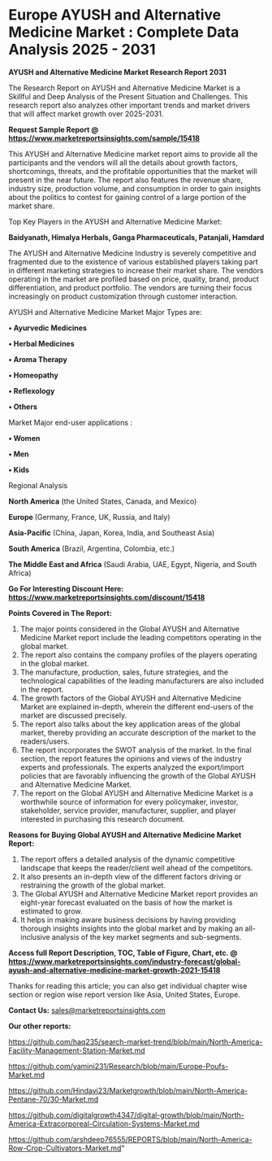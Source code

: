 # Europe AYUSH and Alternative Medicine Market : Complete Data Analysis 2025 - 2031

<strong>AYUSH and Alternative Medicine Market Research Report 2031</strong>

The Research Report on AYUSH and Alternative Medicine Market is a Skillful and Deep Analysis of the Present Situation and Challenges. This research report also analyzes other important trends and market drivers that will affect market growth over 2025-2031.

<strong>Request Sample Report @ <a href=https://www.marketreportsinsights.com/sample/15418>https://www.marketreportsinsights.com/sample/15418</a></strong>

This AYUSH and Alternative Medicine market report aims to provide all the participants and the vendors will all the details about growth factors, shortcomings, threats, and the profitable opportunities that the market will present in the near future. The report also features the revenue share, industry size, production volume, and consumption in order to gain insights about the politics to contest for gaining control of a large portion of the market share.

Top Key Players in the AYUSH and Alternative Medicine Market:

<strong>Baidyanath, Himalya Herbals, Ganga Pharmaceuticals, Patanjali, Hamdard</strong>

The AYUSH and Alternative Medicine Industry is severely competitive and fragmented due to the existence of various established players taking part in different marketing strategies to increase their market share. The vendors operating in the market are profiled based on price, quality, brand, product differentiation, and product portfolio. The vendors are turning their focus increasingly on product customization through customer interaction.

AYUSH and Alternative Medicine Market Major Types are:

<strong>• Ayurvedic Medicines

• Herbal Medicines

• Aroma Therapy

• Homeopathy

• Reflexology

• Others</strong>

Market Major end-user applications :

<strong>• Women

• Men

• Kids</strong>

Regional Analysis

</u><strong><b>North America</b></strong> (the United States, Canada, and Mexico)

<strong><b>Europe </b></strong>(Germany, France, UK, Russia, and Italy)

<strong><b>Asia-Pacific</b></strong> (China, Japan, Korea, India, and Southeast Asia)

<strong><b>South America</b></strong> (Brazil, Argentina, Colombia, etc.)

<strong><b>The Middle East and Africa</b></strong> (Saudi Arabia, UAE, Egypt, Nigeria, and South Africa)

<strong>Go For Interesting Discount Here: <a href=https://www.marketreportsinsights.com/discount/15418>https://www.marketreportsinsights.com/discount/15418</a></strong>

<strong>Points Covered in The Report:</strong>
<ol>
  <li>The major points considered in the Global AYUSH and Alternative Medicine Market report include the leading competitors operating in the global market.</li>
  <li>The report also contains the company profiles of the players operating in the global market.</li>
  <li>The manufacture, production, sales, future strategies, and the technological capabilities of the leading manufacturers are also included in the report.</li>
  <li>The growth factors of the Global AYUSH and Alternative Medicine Market are explained in-depth, wherein the different end-users of the market are discussed precisely.</li>
  <li>The report also talks about the key application areas of the global market, thereby providing an accurate description of the market to the readers/users.</li>
  <li>The report incorporates the SWOT analysis of the market. In the final section, the report features the opinions and views of the industry experts and professionals. The experts analyzed the export/import policies that are favorably influencing the growth of the Global AYUSH and Alternative Medicine Market.</li>
  <li>The report on the Global AYUSH and Alternative Medicine Market is a worthwhile source of information for every policymaker, investor, stakeholder, service provider, manufacturer, supplier, and player interested in purchasing this research document.</li>
</ol>
<strong>Reasons for Buying Global AYUSH and Alternative Medicine Market Report:</strong>

<ol>
  <li>The report offers a detailed analysis of the dynamic competitive landscape that keeps the reader/client well ahead of the competitors.</li>
  <li>It also presents an in-depth view of the different factors driving or restraining the growth of the global market.</li>
  <li>The Global AYUSH and Alternative Medicine Market report provides an eight-year forecast evaluated on the basis of how the market is estimated to grow.</li>
  <li>It helps in making aware business decisions by having providing thorough insights insights into the global market and by making an all-inclusive analysis of the key market segments and sub-segments.</li>
</ol>
<strong>Access full Report Description, TOC, Table of Figure, Chart, etc. @ <a href=https://www.marketreportsinsights.com/industry-forecast/global-ayush-and-alternative-medicine-market-growth-2021-15418>https://www.marketreportsinsights.com/industry-forecast/global-ayush-and-alternative-medicine-market-growth-2021-15418</a></strong>


Thanks for reading this article; you can also get individual chapter wise section or region wise report version like Asia, United States, Europe.

<strong>Contact Us:</strong>
sales@marketreportsinsights.com

<strong>Our other reports:</strong>

<a href=https://github.com/haq235/search-market-trend/blob/main/North-America-Facility-Management-Station-Market.md>https://github.com/haq235/search-market-trend/blob/main/North-America-Facility-Management-Station-Market.md</a>

<a href=https://github.com/yamini231/Research/blob/main/Europe-Poufs-Market.md>https://github.com/yamini231/Research/blob/main/Europe-Poufs-Market.md</a>

<a href=https://github.com/Hindavi23/Marketgrowth/blob/main/North-America-Pentane-70/30-Market.md>https://github.com/Hindavi23/Marketgrowth/blob/main/North-America-Pentane-70/30-Market.md</a>

<a href=https://github.com/digitalgrowth4347/digital-growth/blob/main/North-America-Extracorporeal-Circulation-Systems-Market.md>https://github.com/digitalgrowth4347/digital-growth/blob/main/North-America-Extracorporeal-Circulation-Systems-Market.md</a>

<a href=https://github.com/arshdeep76555/REPORTS/blob/main/North-America-Row-Crop-Cultivators-Market.md>https://github.com/arshdeep76555/REPORTS/blob/main/North-America-Row-Crop-Cultivators-Market.md</a>"
